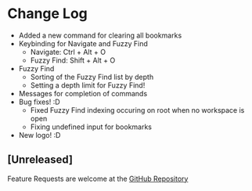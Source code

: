 # Change Log
* Added a new command for clearing all bookmarks
* Keybinding for Navigate and Fuzzy Find
    * Navigate: Ctrl + Alt + O
    * Fuzzy Find: Shift + Alt + O
* Fuzzy Find
    * Sorting of the Fuzzy Find list by depth
    * Setting a depth limit for Fuzzy Find!
* Messages for completion of commands
* Bug fixes! :D
    * Fixed Fuzzy Find indexing occuring on root when no workspace is open
    * Fixing undefined input for bookmarks
* New logo! :D


## [Unreleased]
Feature Requests are welcome at the [GitHub Repository](https://github.com/julwrites/VSCode_FileExplorer)